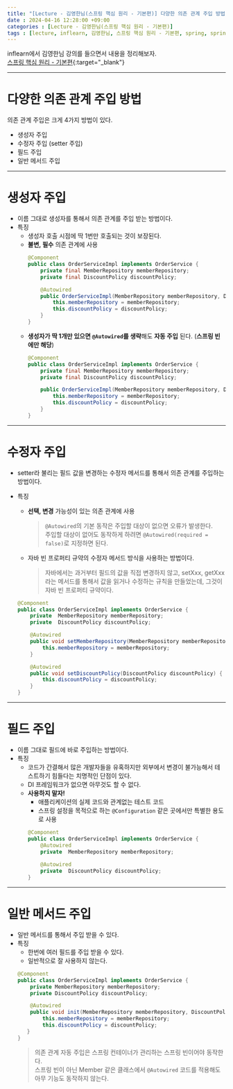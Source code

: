 ```yaml
---
title: "[Lecture - 김영한님(스프링 핵심 원리 - 기본편)] 다양한 의존 관계 주입 방법"
date : 2024-04-16 12:28:00 +09:00
categories : [Lecture - 김영한님(스프링 핵심 원리 - 기본편)]
tags : [lecture, inflearn, 김영한님, 스프링 핵심 원리 - 기본편, spring, spring boot, 의존 관계 자동 주입, Autowired]
---
```


inflearn에서 김영한님 강의를 들으면서 내용을 정리해보자.   
[스프링 핵심 원리 - 기본편](https://www.inflearn.com/course/%EC%8A%A4%ED%94%84%EB%A7%81-%ED%95%B5%EC%8B%AC-%EC%9B%90%EB%A6%AC-%EA%B8%B0%EB%B3%B8%ED%8E%B8){:target="_blank"}

---

# 다양한 의존 관계 주입 방법
의존 관계 주입은 크게 4가지 방법이 있다.
* 생성자 주입
* 수정자 주입 (setter 주입)
* 필드 주입
* 일반 메서드 주입

---

# 생성자 주입
* 이름 그대로 생성자를 통해서 의존 관계를 주입 받는 방법이다.
* 특징
  * 생성자 호출 시점에 딱 1번만 호출되는 것이 보장된다.
  * **불변, 필수** 의존 관계에 사용
    ```java
    @Component
    public class OrderServiceImpl implements OrderService {
        private final MemberRepository memberRepository;
        private final DiscountPolicy discountPolicy;

        @Autowired
        public OrderServiceImpl(MemberRepository memberRepository, DiscountPolicy discountPolicy) {
            this.memberRepository = memberRepository;
            this.discountPolicy = discountPolicy;
        }
    }
    ```
  * **생성자가 딱 1개만 있으면 `@Autowired`를 생략**해도 **자동 주입** 된다. (**스프링 빈에만 해당**)
    ```java
    @Component
    public class OrderServiceImpl implements OrderService {
        private final MemberRepository memberRepository;
        private final DiscountPolicy discountPolicy;

        public OrderServiceImpl(MemberRepository memberRepository, DiscountPolicy discountPolicy) {
            this.memberRepository = memberRepository;
            this.discountPolicy = discountPolicy;
        }
    }    
    ```

---

# 수정자 주입
* setter라 불리는 필드 값을 변경하는 수정자 메서드를 통해서 의존 관계를 주입하는 방법이다.
* 특징
  * **선택, 변경** 가능성이 있는 의존 관계에 사용
    > `@Autowired`의 기본 동작은 주입할 대상이 없으면 오류가 발생한다.   
      주입할 대상이 없어도 동작하게 하려면 `@Autowired(required = false)`로 지정하면 된다.
  * 자바 빈 프로퍼티 규약의 수정자 메서드 방식을 사용하는 방법이다.
    > 자바에서는 과거부터 필드의 값을 직접 변경하지 않고, setXxx, getXxx 라는 메서드를 통해서 값을 읽거나 수정하는 규칙을 만들었는데, 그것이 자바 빈 프로퍼티 규약이다.

  ```java
  @Component
  public class OrderServiceImpl implements OrderService {
      private  MemberRepository memberRepository;
      private  DiscountPolicy discountPolicy;

      @Autowired
      public void setMemberRepository(MemberRepository memberRepository) {
          this.memberRepository = memberRepository;
      }

      @Autowired
      public void setDiscountPolicy(DiscountPolicy discountPolicy) {
          this.discountPolicy = discountPolicy;
      }
  }
  ```

---

# 필드 주입
* 이름 그대로 필드에 바로 주입하는 방법이다.
* 특징
  * 코드가 간결해서 많은 개발자들을 유혹하지만 외부에서 변경이 불가능해서 테스트하기 힘들다는 치명적인 단점이 있다.
  * DI 프레임워크가 없으면 아무것도 할 수 없다.
  * **사용하지 말자!**
    * 애플리케이션의 실제 코드와 관계없는 테스트 코드
    * 스프링 설정을 목적으로 하는 `@Configuration` 같은 곳에서만 특별한 용도로 사용
    ```java
    @Component
    public class OrderServiceImpl implements OrderService {
        @Autowired
        private  MemberRepository memberRepository;
        
        @Autowired
        private  DiscountPolicy discountPolicy;
    }
    ```

---

# 일반 메서드 주입
* 일반 메서드를 통해서 주입 받을 수 있다.
* 특징
  * 한번에 여러 필드를 주입 받을 수 있다.
  * 일반적으로 잘 사용하지 않는다.
  ```java
  @Component
  public class OrderServiceImpl implements OrderService {
      private MemberRepository memberRepository;
      private DiscountPolicy discountPolicy;

      @Autowired
      public void init(MemberRepository memberRepository, DiscountPolicy discountPolicy) {
          this.memberRepository = memberRepository;
          this.discountPolicy = discountPolicy;
     }
  }
  ```
  > 의존 관계 자동 주입은 스프링 컨테이너가 관리하는 스프링 빈이어야 동작한다.   
  > 스프링 빈이 아닌 Member 같은 클래스에서 `@Autowired` 코드를 적용해도 아무 기능도 동작하지 않는다.
